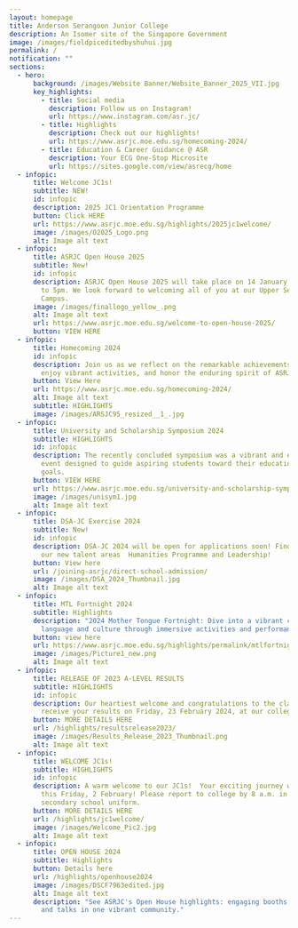 ```yaml
---
layout: homepage
title: Anderson Serangoon Junior College
description: An Isomer site of the Singapore Government
image: /images/fieldpiceditedbyshuhui.jpg
permalink: /
notification: ""
sections:
  - hero:
      background: /images/Website Banner/Website_Banner_2025_VII.jpg
      key_highlights:
        - title: Social media
          description: Follow us on Instagram!
          url: https://www.instagram.com/asr.jc/
        - title: Highlights
          description: Check out our highlights!
          url: https://www.asrjc.moe.edu.sg/homecoming-2024/
        - title: Education & Career Guidance @ ASR
          description: Your ECG One-Stop Microsite
          url: https://sites.google.com/view/asrecg/home
  - infopic:
      title: Welcome JC1s!
      subtitle: NEW!
      id: infopic
      description: 2025 JC1 Orientation Programme
      button: Click HERE
      url: https://www.asrjc.moe.edu.sg/highlights/2025jc1welcome/
      image: /images/O2025_Logo.png
      alt: Image alt text
  - infopic:
      title: ASRJC Open House 2025
      subtitle: New!
      id: infopic
      description: ASRJC Open House 2025 will take place on 14 January Tuesday, 10am
        to 5pm. We look forward to welcoming all of you at our Upper Serangoon
        Campus.
      image: /images/finallogo_yellow_.png
      alt: Image alt text
      url: https://www.asrjc.moe.edu.sg/welcome-to-open-house-2025/
      button: VIEW HERE
  - infopic:
      title: Homecoming 2024
      id: infopic
      description: Join us as we reflect on the remarkable achievements of our alumni,
        enjoy vibrant activities, and honor the enduring spirit of ASRJC.
      button: View Here
      url: https://www.asrjc.moe.edu.sg/homecoming-2024/
      alt: Image alt text
      subtitle: HIGHLIGHTS
      image: /images/ARSJC95_resized__1_.jpg
  - infopic:
      title: University and Scholarship Symposium 2024
      subtitle: HIGHLIGHTS
      id: infopic
      description: The recently concluded symposium was a vibrant and enlightening
        event designed to guide aspiring students toward their educational
        goals.
      button: VIEW HERE
      url: https://www.asrjc.moe.edu.sg/university-and-scholarship-symposium-2024/
      image: /images/unisym1.jpg
      alt: Image alt text
  - infopic:
      title: DSA-JC Exercise 2024
      subtitle: New!
      id: infopic
      description: DSA-JC 2024 will be open for applications soon! Find out more about
        our new talent areas  Humanities Programme and Leadership!
      button: View here
      url: /joining-asrjc/direct-school-admission/
      image: /images/DSA_2024_Thumbnail.jpg
      alt: Image alt text
  - infopic:
      title: MTL Fortnight 2024
      subtitle: Highlights
      description: "2024 Mother Tongue Fortnight: Dive into a vibrant celebration of
        language and culture through immersive activities and performances."
      button: view here
      url: https://www.asrjc.moe.edu.sg/highlights/permalink/mtlfortnight-2024/
      image: /images/Picture1_new.png
      alt: Image alt text
  - infopic:
      title: RELEASE OF 2023 A-LEVEL RESULTS
      subtitle: HIGHLIGHTS
      id: infopic
      description: Our heartiest welcome and congratulations to the class of 2023 to
        receive your results on Friday, 23 February 2024, at our college hall.
      button: MORE DETAILS HERE
      url: /highlights/resultsrelease2023/
      image: /images/Results_Release_2023_Thumbnail.png
      alt: Image alt text
  - infopic:
      title: WELCOME JC1s!
      subtitle: HIGHLIGHTS
      id: infopic
      description: A warm welcome to our JC1s!  Your exciting journey with ASR starts
        this Friday, 2 February! Please report to college by 8 a.m. in your
        secondary school uniform.
      button: MORE DETAILS HERE
      url: /highlights/jc1welcome/
      image: /images/Welcome_Pic2.jpg
      alt: Image alt text
  - infopic:
      title: OPEN HOUSE 2024
      subtitle: Highlights
      button: Details here
      url: /highlights/openhouse2024
      image: /images/DSCF7963edited.jpg
      alt: Image alt text
      description: "See ASRJC's Open House highlights: engaging booths, performances,
        and talks in one vibrant community."
---
```

